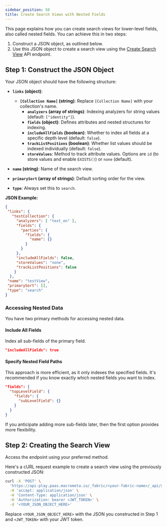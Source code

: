 ```yaml
---
sidebar_position: 50
title: Create Search Views with Nested Fields
---
```


This page explains how you can create search views for lower-level fields, also called nested fields. You can achieve this in two steps:

1. Construct a JSON object, as outlined below.
2. Use this JSON object to create a search view using the [Create Search View](https://www.macrometa.com/docs/api#/operations/createView) API endpoint.

## Step 1: Construct the JSON Object

Your JSON object should have the following structure:

- **`links` (object)**:
  - **`[Collection Name]` (string)**: Replace `[Collection Name]` with your collection's name.
    - **`analyzers` (array of strings)**: Indexing analyzers for string values (default: `["identity"]`).
    - **`fields` (object)**: Defines attributes and nested structures for indexing.
    - **`includeAllFields` (boolean)**: Whether to index all fields at a specific depth level (default: `false`).
    - **`trackListPositions` (boolean)**: Whether list values should be indexed individually (default: `false`).
    - **`storeValues`**: Method to track attribute values. Options are `id` (to store values and enable `EXISTS()`) or `none` (default).

- **`name` (string)**: Name of the search view.
- **`primarySort` (array of strings)**: Default sorting order for the view.
- **`type`**: Always set this to `search`.

**JSON Example:**

```json
{
 "links": { 
   "testCollection": {            
     "analyzers": [ "text_en" ],
     "fields": {                
       "parties": { 
         "fields": {            
           "name": {} 
         } 
       } 
     },
     "includeAllFields": false,
     "storeValues": "none",
     "trackListPositions": false
    } 
  },
 "name": "testView",
 "primarySort": [],
 "type": "search" 
}
```

### Accessing Nested Data

You have two primary methods for accessing nested data.

#### Include All Fields

Index all sub-fields of the primary field.

```json
"includeAllFields": true
```

#### Specify Nested Field Paths

This approach is more efficient, as it only indexes the specified fields. It's recommended if you know exactly which nested fields you want to index.
    
```json
"fields": { 
  "topLevelField": {
    "fields": {
      "subLevelField": {}
    }
  }
}
```

If you anticipate adding more sub-fields later, then the first option provides more flexibility.

## Step 2: Creating the Search View

Access the endpoint using your preferred method.

Here's a cURL request example to create a search view using the previously constructed JSON:

```bash
curl -X 'POST' \
  'https://api-play.paas.macrometa.io/_fabric/<your-fabric-name>/_api/search/view' \
  -H 'accept: application/json' \
  -H 'Content-Type: application/json' \
  -H 'Authorization: bearer <JWT_TOKEN>' \
  -d '<YOUR_JSON_OBJECT_HERE>'
```

Replace `<YOUR_JSON_OBJECT_HERE>` with the JSON you constructed in Step 1 and `<JWT_TOKEN>` with your JWT token.
